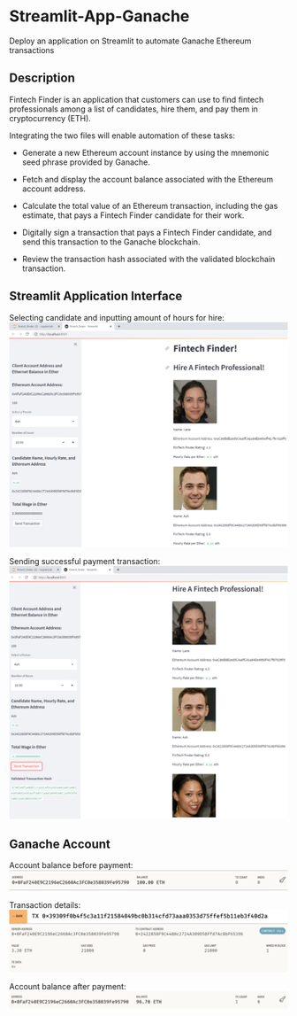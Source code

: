 # Streamlit-App-Ganache
Deploy an application on Streamlit to automate Ganache Ethereum transactions

## Description ##
Fintech Finder is an application that customers can use to find fintech professionals among a list of candidates, hire them, and pay them in cryptocurrency (ETH).

Integrating the two files will enable automation of these tasks:

- Generate a new Ethereum account instance by using the mnemonic seed phrase provided by Ganache.

- Fetch and display the account balance associated with the Ethereum account address.

- Calculate the total value of an Ethereum transaction, including the gas estimate, that pays a Fintech Finder candidate for their work.

- Digitally sign a transaction that pays a Fintech Finder candidate, and send this transaction to the Ganache blockchain.

- Review the transaction hash associated with the validated blockchain transaction.

## Streamlit Application Interface ##
Selecting candidate and inputting amount of hours for hire:
![An image showing Streamlit interface.](Images/Ash_selection.png)

Sending successful payment transaction:
![An image showing Streamlit interface.](Images/Ash_tx.png)

## Ganache Account ##
Account balance before payment:
![An image showing Ganache.](Images/Ganache_balance_start.png)

Transaction details:
![An image showing Ganache.](Images/Ganache_tx.png)

Account balance after payment:
![An image showing Ganache.](Images/Ganache_balance_end.png)
